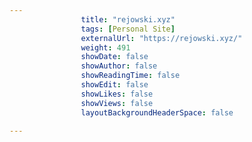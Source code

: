 ---
                title: "rejowski.xyz"
                tags: [Personal Site]
                externalUrl: "https://rejowski.xyz/"
                weight: 491
                showDate: false
                showAuthor: false
                showReadingTime: false
                showEdit: false
                showLikes: false
                showViews: false
                layoutBackgroundHeaderSpace: false
                ---
